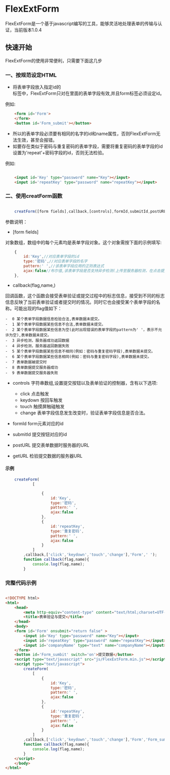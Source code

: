 ﻿# FlexExtForm
FlexExtForm是一个基于javascript编写的工具，能够灵活地处理表单的传输与认证，当前版本1.0.4

## 快速开始
FlexExtForm的使用非常便利，只需要下面这几步

### 一、按规范设定HTML

- 将表单字段放入指定id的<form>标签中，FlexExtForm只对在<form>里面的表单字段有效,并且form标签必须设定id。

例如:

``` html
	<form id='Form'>
	</form>
	<button id='Form_submit'></button>
```
- 所以的表单字段必须要有相同的名字的id和name属性，否则FlexExtForm无法生效，甚至会报错。
- 如要存在类似于密码与重复密码的表单字段，需要将重复密码的表单字段的id设置为'repeat'+密码字段的id，否则无法检验。

例如:

``` html

	<input id='Key' type="password" name="Key"></input>
	<input id='repeatKey' type="password" name="repeatKey"></input>

```

### 二、使用creatForm函数

``` js

	creatForm([form fields],callback,[controls],formId,submitId,postURL,getURL)

```
参数说明：

- [form fields]

对象数组，数组中的每个元素均是表单字段对象。这个对象需按下面的示例填写:

``` js
	{
		id:'Key',//对应表单字段的id
		type:'密码',//对应表单字段的名字
		pattern:' ',//该表单字段应用的正则表达式
		ajax:false//布尔值,该表单字段是否支持异步检测(上传至服务器检测，在点击提交按钮之前)
	},
```

- callback(flag,name,)

回调函数，这个函数会接受表单验证或提交过程中的标志信息，接受到不同的标志信息反映了当前表单验证或者提交时的情况。同时它也会接受某个表单字段的名称。可能出现的flag值如下：

	-  0 某个表单字段数据信息检验合法,表单数据未提交。
	-  1 某个表单字段数据某些信息不合法,表单数据未提交。
	-  2 某个表单字段数据某些信息为空(此时出现错误的表单字段的pattern为' '，表示不允许为空),表单数据未提交。
	-  3 异步检测，服务器成功返回数据
	-  4 异步检测，服务器返回数据失败
	-  5 某个表单字段数据某些信息不相同(例如：密码与重复密码字段),表单数据未提交。
	-  6 某个表单字段数据某些信息相同(例如：密码与重复密码字段),表单数据未提交。
	-  7 表单数据被提交时
	-  8 表单数据提交服务器成功
	-  9 表单数据提交服务器失败

- controls
字符串数组,设置提交按钮以及表单验证的控制器，含有以下选项:

    - click 点击触发
    - keydown 按回车触发
    - touch 触摸屏触碰触发
    - change 表单字段信息发生改变时，验证表单字段信息是否合法。

- formId   form元素对应的id
- submitId 提交按钮对应的id
- postURL  提交表单数据时服务器的URL
- getURL   检验提交数据的服务器URL


#### 示例

``` js
	createForm(
			[

				{
					id:'Key',
					type:'密码',
					pattern:' ',
					ajax:false
				},
				{
					id:'repeatKey',
					type:'重复密码',
					pattern:' ',
					ajax:false
				}
			]
		,callback,['click','keydown','touch','change'],'Form',' ');
		function callback(flag,name){
			console.log(flag,name);
		}

```

### 完整代码示例

``` html

<!DOCTYPE html>
<html>
	<head>
		<meta http-equiv="content-type" content="text/html;charset=UTF-8;">
		<title>表单验证与提交</title>
	</head>
	<body>
	<form id='Form' onsubmit="return false" >
		<input id='Key' type="password" name="Key"></input>
		<input id='repeatKey' type="password" name="repeatKey"></input>
		<input id='companyName' type="text" name="companyName"></input>
	</form>
	<button id='Form_sumbit' switch='on'>提交数据</button>
	<script type="text/javascript" src="js/FlexExtForm.min.js"></script>
	<script type="text/javascript">
		createForm(
			[
				{
					id:'Key',
					type:'密码',
					pattern:' ',
					ajax:false
				},
				{
					id:'repeatKey',
					type:'重复密码',
					pattern:' ',
					ajax:false
				}
			]
		,callback,['click','keydown','touch','change'],'Form','Form_sumbit','php/Form.php','php/Form_Ajax.php');
		function callback(flag,name){
			console.log(flag,name);
		}
	</script>
	</body>
</html>


```
